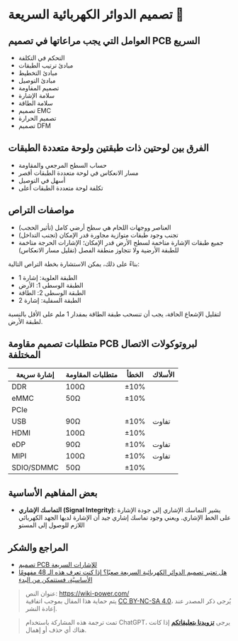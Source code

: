 # تصميم الدوائر الكهربائية السريعة 🚧

## العوامل التي يجب مراعاتها في تصميم PCB السريع

- التحكم في التكلفة
- مبادئ ترتيب الطبقات
- مبادئ التخطيط
- مبادئ التوصيل
- تصميم المقاومة
- سلامة الإشارة
- سلامة الطاقة
- تصميم EMC
- تصميم الحرارة
- تصميم DFM

## الفرق بين لوحتين ذات طبقتين ولوحة متعددة الطبقات

- حساب السطح المرجعي والمقاومة
- مسار الانعكاس في لوحة متعددة الطبقات أقصر
- أسهل في التوصيل
- تكلفة لوحة متعددة الطبقات أعلى

## مواصفات التراص

- العناصر ووجهات اللحام هي سطح أرضي كامل (تأثير الحجب)
- تجنب وجود طبقات متوازية مجاورة قدر الإمكان (تجنب التداخل)
- جميع طبقات الإشارة متاخمة لسطح الأرض قدر الإمكان؛ الإشارات الحرجة متاخمة للطبقة الأرضية ولا تتجاوز منطقة الفصل (تقليل مسار الانعكاس)

بناءً على ذلك، يمكن الاستشارة بخطة التراص التالية:

- الطبقة العلوية: إشارة 1
- الطبقة الوسطى 1: الأرض
- الطبقة الوسطى 2: الطاقة
- الطبقة السفلية: إشارة 2

لتقليل الإشعاع الحافة، يجب أن تنسحب طبقة الطاقة بمقدار 1 ملم على الأقل بالنسبة لطبقة الأرض.

## متطلبات تصميم مقاومة PCB لبروتوكولات الاتصال المختلفة

| إشارة سريعة | متطلبات المقاومة | الخطأ | الأسلاك |
| ---------- | -------- | ---- | ---- |
| DDR        | 100Ω     | ±10% |      |
| eMMC       | 50Ω      | ±10% |      |
| PCIe       |          |      |      |
| USB        | 90Ω      | ±10% | تفاوت |
| HDMI       | 100Ω     | ±10% |      |
| eDP        | 90Ω      | ±10% | تفاوت |
| MIPI       | 100Ω     | ±10% | تفاوت |
| SDIO/SDMMC | 50Ω      | ±10% |      |

## بعض المفاهيم الأساسية

- **التماسك الإشاري (Signal Integrity)**: يشير التماسك الإشاري إلى جودة الإشارة على الخط الإشاري. ويعني وجود تماسك إشاري جيد أن الإشارة لديها الجهد الكهربائي اللازم للوصول إلى المستو

## المراجع والشكر

- [تصميم PCB للإشارات السريعة](https://blog.infonet.io/2021/04/04/%E9%AB%98%E9%80%9F%E4%BF%A1%E5%8F%B7PCB%E8%AE%BE%E8%AE%A1/)
- [هل تعتبر تصميم الدوائر الكهربائية السريعة صعبًا؟ إذا كنت تعرف هذه الـ 48 مفهومًا الأساسيًة، فستتمكن من البدء](http://murata.eetrend.com/article/2019-07/1002919.html)

> عنوان النص: <https://wiki-power.com/>  
> يتم حماية هذا المقال بموجب اتفاقية [CC BY-NC-SA 4.0](https://creativecommons.org/licenses/by/4.0/deed.zh)، يُرجى ذكر المصدر عند إعادة النشر.

> تمت ترجمة هذه المشاركة باستخدام ChatGPT، يرجى [**تزويدنا بتعليقاتكم**](https://github.com/linyuxuanlin/Wiki_MkDocs/issues/new) إذا كانت هناك أي حذف أو إهمال.